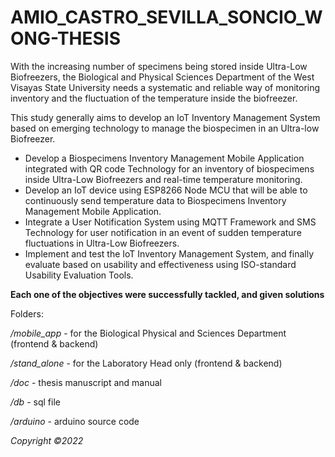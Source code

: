 # AMIO_CASTRO_SEVILLA_SONCIO_WONG-THESIS
With the increasing number of specimens being stored inside Ultra-Low Biofreezers, the Biological and Physical Sciences Department of the West Visayas State University needs a systematic and reliable way of monitoring inventory and the fluctuation of the temperature inside the biofreezer.

This study generally aims to develop an IoT Inventory Management System based on emerging technology to manage the biospecimen in an Ultra-low Biofreezer.

* Develop a Biospecimens Inventory Management Mobile Application integrated with QR code Technology for an inventory of biospecimens inside Ultra-Low Biofreezers and real-time temperature monitoring.
* Develop an IoT device using ESP8266 Node MCU that will be able to continuously send temperature data to Biospecimens Inventory Management Mobile Application.
* Integrate a User Notification System using MQTT Framework and SMS Technology for user notification in an event of sudden temperature fluctuations in Ultra-Low Biofreezers.
* Implement and test the IoT Inventory Management System, and finally evaluate based on usability and effectiveness using ISO-standard Usability Evaluation Tools.

**Each one of the objectives were successfully tackled, and given solutions**

Folders:

_/mobile_app_ - for the Biological Physical and Sciences Department (frontend & backend)

_/stand_alone_ - for the Laboratory Head only (frontend & backend)

_/doc_ - thesis manuscript and manual

_/db_ - sql file

_/arduino_ - arduino source code

_Copyright ©2022_


